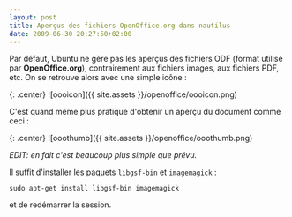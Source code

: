 ```yaml
---
layout: post
title: Aperçus des fichiers OpenOffice.org dans nautilus
date: 2009-06-30 20:27:50+02:00
---
```


Par défaut, Ubuntu ne gère pas les aperçus des fichiers ODF (format utilisé par
**OpenOffice.org**), contrairement aux fichiers images, aux fichiers PDF, etc.
On se retrouve alors avec une simple icône :

{: .center}
![oooicon]({{ site.assets }}/openoffice/oooicon.png)

C'est quand même plus pratique d'obtenir un aperçu du document comme ceci :

{: .center}
![ooothumb]({{ site.assets }}/openoffice/ooothumb.png)

_EDIT: en fait c'est beaucoup plus simple que prévu._

Il suffit d'installer les paquets `libgsf-bin` et `imagemagick` :

    sudo apt-get install libgsf-bin imagemagick

et de redémarrer la session.

